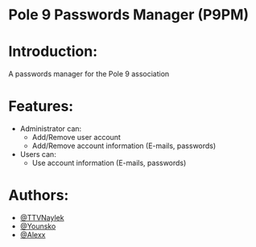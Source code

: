 # Pole 9 Passwords Manager (P9PM)

# Introduction:
A passwords manager for the Pole 9 association

# Features:
- Administrator can:
    - Add/Remove user account
    - Add/Remove account information (E-mails, passwords)
- Users can:
    - Use account information (E-mails, passwords)

# Authors:
- [@TTVNaylek](https://github.com/TTVNaylek)
- [@Younsko](https://github.com/Younsko)
- [@Alexx]()